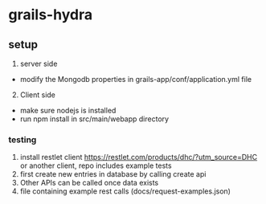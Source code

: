 # grails-hydra

## setup
1. server side
  * modify the Mongodb properties in grails-app/conf/application.yml file
2. Client side
  * make sure nodejs is installed
  * run npm install in src/main/webapp directory

### testing
1. install restlet client https://restlet.com/products/dhc/?utm_source=DHC or another client, repo includes example tests
2. first create new entries in database by calling create api
3. Other APIs can be called once data exists
4. file containing example rest calls (docs/request-examples.json)





